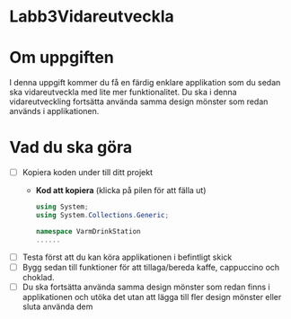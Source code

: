 # Labb3Vidareutveckla

# Om uppgiften

I denna uppgift kommer du få en färdig enklare applikation som du sedan ska vidareutveckla med lite mer funktionalitet. Du ska i denna vidareutveckling fortsätta använda samma design mönster som redan används i applikationen.

# Vad du ska göra

- [ ]  Kopiera koden under till ditt projekt
    - **Kod att kopiera** (klicka på pilen för att fälla ut)
        
        ```csharp
        using System;
        using System.Collections.Generic;
        
        namespace VarmDrinkStation
        ......
        
- [ ]  Testa först att du kan köra applikationen i befintligt skick
- [ ]  Bygg sedan till funktioner för att tillaga/bereda kaffe, cappuccino och choklad.
- [ ]  Du ska fortsätta använda samma design mönster som redan finns i applikationen och utöka det utan att lägga till fler design mönster eller sluta använda dem
